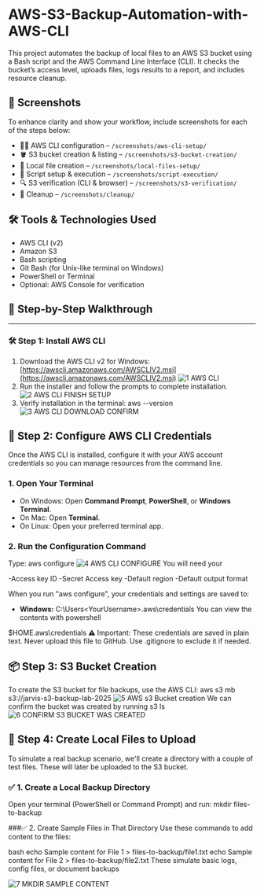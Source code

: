 # AWS-S3-Backup-Automation-with-AWS-CLI
This project automates the backup of local files to an AWS S3 bucket using a Bash script and the AWS Command Line Interface (CLI). It checks the bucket’s access level, uploads files, logs results to a report, and includes resource cleanup.
## 📸 Screenshots

To enhance clarity and show your workflow, include screenshots for each of the steps below:

- 🧑‍💻 AWS CLI configuration – `/screenshots/aws-cli-setup/`
- 🪣 S3 bucket creation & listing – `/screenshots/s3-bucket-creation/`
- 📁 Local file creation – `/screenshots/local-files-setup/`
- 🧾 Script setup & execution – `/screenshots/script-execution/`
- 🔍 S3 verification (CLI & browser) – `/screenshots/s3-verification/`
- 🧹 Cleanup – `/screenshots/cleanup/`
## 🛠️ Tools & Technologies Used

- AWS CLI (v2)
- Amazon S3
- Bash scripting
- Git Bash (for Unix-like terminal on Windows)
- PowerShell or Terminal
- Optional: AWS Console for verification
## 🚀 Step-by-Step Walkthrough

---

### 🛠️ Step 1: Install AWS CLI

1. Download the AWS CLI v2 for Windows:  
   [https://awscli.amazonaws.com/AWSCLIV2.msi](https://awscli.amazonaws.com/AWSCLIV2.msi)
![1 AWS CLI](https://github.com/user-attachments/assets/97faf379-704c-4556-8869-23a1bb048582)
2. Run the installer and follow the prompts to complete installation.
![2 AWS CLI FINISH SETUP](https://github.com/user-attachments/assets/5affb7c7-5c1f-40ac-83ac-f29f3e6e5e46)
3. Verify installation in the terminal:
   aws --version
![3 AWS CLI DOWNLOAD CONFIRM](https://github.com/user-attachments/assets/3042b03d-05aa-4526-817d-4850a07fc031)
## 🚀 Step 2: Configure AWS CLI Credentials

Once the AWS CLI is installed, configure it with your AWS account credentials so you can manage resources from the command line.
### 1. Open Your Terminal

- On Windows: Open **Command Prompt**, **PowerShell**, or **Windows Terminal**.
- On Mac: Open **Terminal**.
- On Linux: Open your preferred terminal app.

### 2. Run the Configuration Command

Type: aws configure
![4 AWS CLI CONFIGURE](https://github.com/user-attachments/assets/4953d688-5e5c-440e-b758-c9506204b532)
You will need your

-Access key ID
-Secret Access key
-Default region
-Default output format

When you run "aws configure", your credentials and settings are saved to:

- **Windows:**
C:\Users\<YourUsername>\.aws\credentials
You can view the contents with powershell

$HOME\.aws\credentials
⚠️ Important: These credentials are saved in plain text. Never upload this file to GitHub. Use .gitignore to exclude it if needed.

## 📦 Step 3: S3 Bucket Creation
To create the S3 bucket for file backups, use the AWS CLI:
aws s3 mb s3://jarvis-s3-backup-lab-2025 
![5 AWS s3 Bucket creation](https://github.com/user-attachments/assets/5731ffaa-7f7c-420e-95c1-3f8ab20fcb3e)
We can confirm the bucket was created by running s3 ls
![6 CONFIRM S3 BUCKET WAS CREATED](https://github.com/user-attachments/assets/6072231c-5bca-4351-802f-844848d9ab19)

## 📁 Step 4: Create Local Files to Upload
To simulate a real backup scenario, we'll create a directory with a couple of test files. These will later be uploaded to the S3 bucket.
### ✅ 1. Create a Local Backup Directory

Open your terminal (PowerShell or Command Prompt) and run:
mkdir files-to-backup

###✅ 2. Create Sample Files in That Directory
Use these commands to add content to the files:

bash
echo Sample content for File 1 > files-to-backup/file1.txt
echo Sample content for File 2 > files-to-backup/file2.txt
These simulate basic logs, config files, or document backups

![7 MKDIR SAMPLE CONTENT](https://github.com/user-attachments/assets/b5d4f862-da56-49da-b6b8-e368e187093c)
